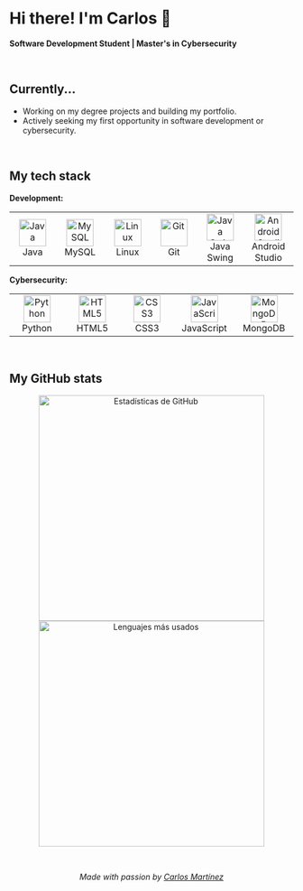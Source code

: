 # Hi there! I'm Carlos 👋

**Software Development Student | Master's in Cybersecurity**

<br>

## Currently...

* Working on my degree projects and building my portfolio.
* Actively seeking my first opportunity in software development or cybersecurity.

<br>

## My tech stack

**Development:**
<table>
  <tr>
    <td align="center" width="96">
      <img src="https://skillicons.dev/icons?i=java" width="48" height="48" alt="Java" />
      <br>Java
    </td>
    <td align="center" width="96">
      <img src="https://skillicons.dev/icons?i=mysql" width="48" height="48" alt="MySQL" />
      <br>MySQL
    </td>
    <td align="center" width="96">
      <img src="https://skillicons.dev/icons?i=linux" width="48" height="48" alt="Linux" />
      <br>Linux
    </td>
    <td align="center" width="96">
      <img src="https://skillicons.dev/icons?i=git" width="48" height="48" alt="Git" />
      <br>Git
    </td>
    <td align="center" width="96">
      <img src="https://skillicons.dev/icons?i=java" width="48" height="48" alt="Java Swing" />
      <br>Java Swing
    </td>
    <td align="center" width="96">
      <img src="https://skillicons.dev/icons?i=androidstudio" width="48" height="48" alt="Android Studio" />
      <br>Android Studio
    </td>
  </tr>
</table>

**Cybersecurity:**
<table>
  <tr>
    <td align="center" width="96">
      <img src="https://skillicons.dev/icons?i=python" width="48" height="48" alt="Python" />
      <br>Python
    </td>
    <td align="center" width="96">
      <img src="https://skillicons.dev/icons?i=html" width="48" height="48" alt="HTML5" />
      <br>HTML5
    </td>
    <td align="center" width="96">
      <img src="https://skillicons.dev/icons?i=css" width="48" height="48" alt="CSS3" />
      <br>CSS3
    </td>
    <td align="center" width="96">
      <img src="https://skillicons.dev/icons?i=js" width="48" height="48" alt="JavaScript" />
      <br>JavaScript
    </td>
    <td align="center" width="96">
      <img src="https://skillicons.dev/icons?i=mongodb" width="48" height="48" alt="MongoDB" />
      <br>MongoDB
    </td>
    </tr>
</table>

<br>

## My GitHub stats

<p align="center">
  <img width="400" src="https://github-readme-stats.vercel.app/api?username=CaarlosMrtnz&show_icons=true&theme=tokyonight&count_private=true" alt="Estadísticas de GitHub" />
  <img width="400" src="https://github-readme-stats.vercel.app/api/top-langs/?username=CaarlosMrtnz&layout=compact&theme=tokyonight" alt="Lenguajes más usados" />
</p>

<br>

<p align="center">
  <i>Made with passion by <a href="https://github.com/CaarlosMrtnz"> Carlos Martínez</a></i>
</p>
